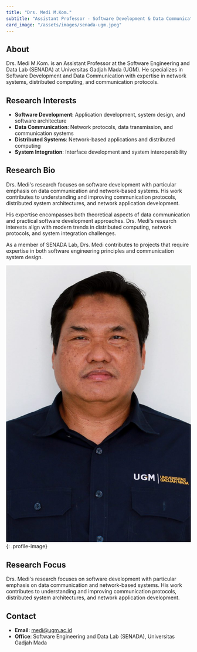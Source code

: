 ```yaml
---
title: "Drs. Medi M.Kom."
subtitle: "Assistant Professor - Software Development & Data Communication"
card_image: "/assets/images/senada-ugm.jpeg"
---
```


## About

Drs. Medi M.Kom. is an Assistant Professor at the Software Engineering and Data Lab (SENADA) at Universitas Gadjah Mada (UGM). He specializes in Software Development and Data Communication with expertise in network systems, distributed computing, and communication protocols.

## Research Interests

- **Software Development**: Application development, system design, and software architecture
- **Data Communication**: Network protocols, data transmission, and communication systems
- **Distributed Systems**: Network-based applications and distributed computing
- **System Integration**: Interface development and system interoperability

## Research Bio

Drs. Medi's research focuses on software development with particular emphasis on data communication and network-based systems. His work contributes to understanding and improving communication protocols, distributed system architectures, and network application development.

His expertise encompasses both theoretical aspects of data communication and practical software development approaches. Drs. Medi's research interests align with modern trends in distributed computing, network protocols, and system integration challenges.

As a member of SENADA Lab, Drs. Medi contributes to projects that require expertise in both software engineering principles and communication system design.

![Profile Picture](/assets/images/people/MEDI.jpg){: .profile-image}

## Research Focus

Drs. Medi's research focuses on software development with particular emphasis on data communication and network-based systems. His work contributes to understanding and improving communication protocols, distributed system architectures, and network application development.

## Contact

- **Email**: medi@ugm.ac.id
- **Office**: Software Engineering and Data Lab (SENADA), Universitas Gadjah Mada